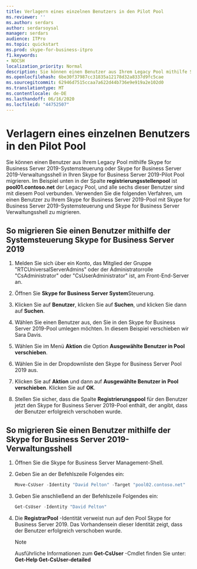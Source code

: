 ```yaml
---
title: Verlagern eines einzelnen Benutzers in den Pilot Pool
ms.reviewer: ''
ms.author: serdars
author: serdarsoysal
manager: serdars
audience: ITPro
ms.topic: quickstart
ms.prod: skype-for-business-itpro
f1.keywords:
- NOCSH
localization_priority: Normal
description: Sie können einen Benutzer aus Ihrem Legacy Pool mithilfe Skype for Business Server 2019-Systemsteuerung oder Skype for Business Server 2019-Verwaltungsshell in Ihren Skype for Business Server 2019-Pilot Pool migrieren. Im Beispiel unten in der Spalte registrierungsstellenpool ist pool01.contoso.net der Legacy Pool, und alle sechs dieser Benutzer sind mit diesem Pool verbunden. Verwenden Sie die folgenden Verfahren, um einen Benutzer zu Ihrem Skype for Business Server 2019-Pool mit Skype for Business Server 2019-Systemsteuerung und Skype for Business Server Verwaltungsshell zu migrieren.
ms.openlocfilehash: 6be30f37987cc31835a12178d32a8337d9fc5cae
ms.sourcegitcommit: 62946d7515ccaa7a622d44b736e9e919a2e102d0
ms.translationtype: MT
ms.contentlocale: de-DE
ms.lasthandoff: 06/16/2020
ms.locfileid: "44752507"
---
```

# <a name="move-a-single-user-to-the-pilot-pool"></a>Verlagern eines einzelnen Benutzers in den Pilot Pool

Sie können einen Benutzer aus Ihrem Legacy Pool mithilfe Skype for Business Server 2019-Systemsteuerung oder Skype for Business Server 2019-Verwaltungsshell in Ihren Skype for Business Server 2019-Pilot Pool migrieren. Im Beispiel unten in der Spalte **registrierungsstellenpool** ist **pool01.contoso.net** der Legacy Pool, und alle sechs dieser Benutzer sind mit diesem Pool verbunden. Verwenden Sie die folgenden Verfahren, um einen Benutzer zu Ihrem Skype for Business Server 2019-Pool mit Skype for Business Server 2019-Systemsteuerung und Skype for Business Server Verwaltungsshell zu migrieren. 
  
## <a name="to-move-a-user-by-using-the-skype-for-business-server-2019-control-panel"></a>So migrieren Sie einen Benutzer mithilfe der Systemsteuerung Skype for Business Server 2019
  
1. Melden Sie sich über ein Konto, das Mitglied der Gruppe "RTCUniversalServerAdmins" oder der Administratorrolle "CsAdministrator" oder "CsUserAdministrator" ist, am Front-End-Server an.
    
2. Öffnen Sie **Skype for Business Server System**Steuerung.
    
3. Klicken Sie auf **Benutzer**, klicken Sie auf **Suchen**, und klicken Sie dann auf **Suchen**.
    
4. Wählen Sie einen Benutzer aus, den Sie in den Skype for Business Server 2019-Pool umlegen möchten. In diesem Beispiel verschieben wir Sara Davis.
    
5. Wählen Sie im Menü **Aktion** die Option **Ausgewählte Benutzer in Pool verschieben**.
    
6. Wählen Sie in der Dropdownliste den Skype for Business Server Pool 2019 aus.
    
7. Klicken Sie auf **Aktion** und dann auf **Ausgewählte Benutzer in Pool verschieben**. Klicken Sie auf **OK**.
  
8. Stellen Sie sicher, dass die Spalte **Registrierungspool** für den Benutzer jetzt den Skype for Business Server 2019-Pool enthält, der angibt, dass der Benutzer erfolgreich verschoben wurde. 
    
## <a name="to-move-a-user-by-using-the-skype-for-business-server-2019-management-shell"></a>So migrieren Sie einen Benutzer mithilfe der Skype for Business Server 2019-Verwaltungsshell

1. Öffnen Sie die Skype for Business Server Management-Shell.
    
2. Geben Sie an der Befehlszeile Folgendes ein: 
    
   ```PowerShell
   Move-CsUser -Identity "David Pelton" -Target "pool02.contoso.net"
   ```

3. Geben Sie anschließend an der Befehlszeile Folgendes ein: 
    
   ```PowerShell
   Get-CsUser -Identity "David Pelton"
   ```

4. Die **RegistrarPool** -Identität verweist nun auf den Pool Skype for Business Server 2019. Das Vorhandensein dieser Identität zeigt, dass der Benutzer erfolgreich verschoben wurde. 

    > [!NOTE]
    > Ausführliche Informationen zum **Get-CsUser** -Cmdlet finden Sie unter: **Get-Help Get-CsUser-detailed**
  

